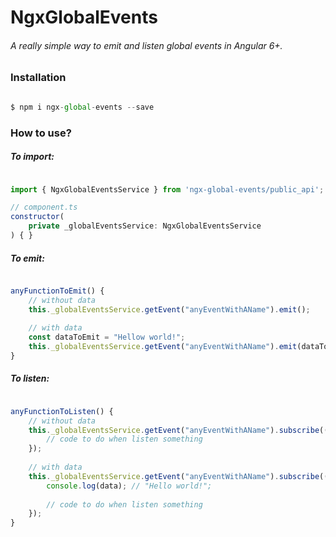 # NgxGlobalEvents


######  A really simple way to emit and listen global events in Angular 6+.

### Installation

```javascript

$ npm i ngx-global-events --save

````


### How to use?

##### To import:

```javascript

import { NgxGlobalEventsService } from 'ngx-global-events/public_api';

// component.ts
constructor(
    private _globalEventsService: NgxGlobalEventsService
) { }

````

##### To emit:

```javascript

anyFunctionToEmit() {
    // without data
    this._globalEventsService.getEvent("anyEventWithAName").emit();
    
    // with data
    const dataToEmit = "Hellow world!";
    this._globalEventsService.getEvent("anyEventWithAName").emit(dataToEmit);
}

````

##### To listen:

```javascript

anyFunctionToListen() {
    // without data
    this._globalEventsService.getEvent("anyEventWithAName").subscribe(() => {
        // code to do when listen something
    });
    
    // with data
    this._globalEventsService.getEvent("anyEventWithAName").subscribe((data) => {
    	console.log(data); // "Hello world!";
        
        // code to do when listen something
    });
}

````